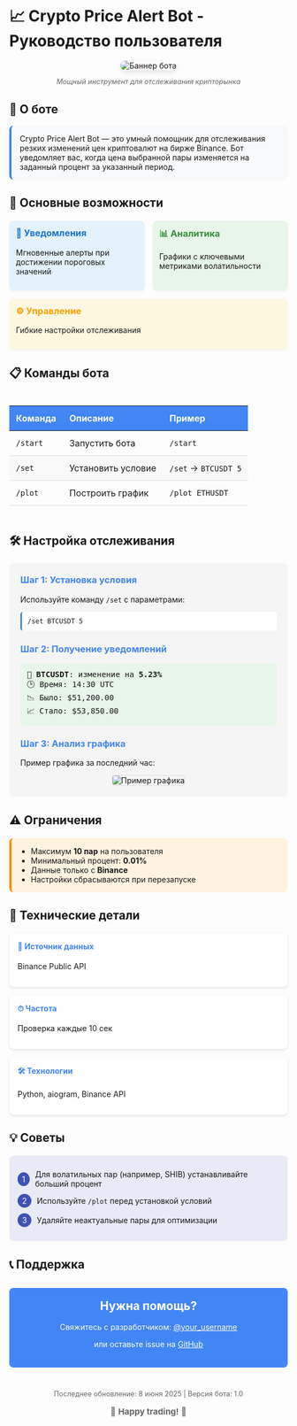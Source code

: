 # 📈 Crypto Price Alert Bot - Руководство пользователя

<div style="text-align: center; margin-bottom: 30px;">
  <img src="https://example.com/banner.png" alt="Баннер бота" style="max-width: 100%; border-radius: 10px; box-shadow: 0 4px 8px rgba(0,0,0,0.1);"/>
  <p style="font-style: italic; color: #666; font-size: 0.9em;">Мощный инструмент для отслеживания крипторынка</p>
</div>

## 🌟 О боте

<div style="background: #f8f9fa; padding: 15px; border-radius: 8px; border-left: 4px solid #4285f4; margin: 15px 0;">
Crypto Price Alert Bot — это умный помощник для отслеживания резких изменений цен криптовалют на бирже Binance. Бот уведомляет вас, когда цена выбранной пары изменяется на заданный процент за указанный период.
</div>

## 🚀 Основные возможности

<div style="display: flex; flex-wrap: wrap; gap: 15px; margin: 20px 0;">
  <div style="flex: 1; min-width: 200px; background: #e3f2fd; padding: 12px; border-radius: 8px; box-shadow: 0 2px 4px rgba(0,0,0,0.05);">
    <h3 style="margin-top: 0; color: #1976d2;">🔔 Уведомления</h3>
    <p>Мгновенные алерты при достижении пороговых значений</p>
  </div>
  <div style="flex: 1; min-width: 200px; background: #e8f5e9; padding: 12px; border-radius: 8px; box-shadow: 0 2px 4px rgba(0,0,0,0.05);">
    <h3 style="margin-top: 0; color: #388e3c;">📊 Аналитика</h3>
    <p>Графики с ключевыми метриками волатильности</p>
  </div>
  <div style="flex: 1; min-width: 200px; background: #fff8e1; padding: 12px; border-radius: 8px; box-shadow: 0 2px 4px rgba(0,0,0,0.05);">
    <h3 style="margin-top: 0; color: #ffa000;">⚙ Управление</h3>
    <p>Гибкие настройки отслеживания</p>
  </div>
</div>

## 📋 Команды бота

<div style="overflow-x: auto;">
<table style="width: 100%; border-collapse: collapse; margin: 20px 0;">
  <thead>
    <tr style="background-color: #4285f4; color: white;">
      <th style="padding: 12px; text-align: left;">Команда</th>
      <th style="padding: 12px; text-align: left;">Описание</th>
      <th style="padding: 12px; text-align: left;">Пример</th>
    </tr>
  </thead>
  <tbody>
    <tr style="border-bottom: 1px solid #ddd;">
      <td style="padding: 12px;"><code>/start</code></td>
      <td style="padding: 12px;">Запустить бота</td>
      <td style="padding: 12px;"><code>/start</code></td>
    </tr>
    <tr style="border-bottom: 1px solid #ddd; background-color: #f9f9f9;">
      <td style="padding: 12px;"><code>/set</code></td>
      <td style="padding: 12px;">Установить условие</td>
      <td style="padding: 12px;"><code>/set</code> → <code>BTCUSDT 5</code></td>
    </tr>
    <tr style="border-bottom: 1px solid #ddd;">
      <td style="padding: 12px;"><code>/plot</code></td>
      <td style="padding: 12px;">Построить график</td>
      <td style="padding: 12px;"><code>/plot ETHUSDT</code></td>
    </tr>
  </tbody>
</table>
</div>

## 🛠 Настройка отслеживания

<div style="background: #f5f5f5; padding: 20px; border-radius: 8px; margin: 20px 0;">
  <h3 style="margin-top: 0; color: #4285f4;">Шаг 1: Установка условия</h3>
  <p>Используйте команду <code>/set</code> с параметрами:</p>
  <div style="background: white; padding: 10px; border-radius: 5px; border-left: 3px solid #4285f4; margin: 10px 0;">
    <code>/set BTCUSDT 5</code>
  </div>
  
  <h3 style="color: #4285f4;">Шаг 2: Получение уведомлений</h3>
  <div style="background: #e8f5e9; padding: 12px; border-radius: 5px; font-family: monospace;">
    📢 <strong>BTCUSDT</strong>: изменение на <strong>5.23%</strong><br>
    🕒 Время: 14:30 UTC<br>
    📉 Было: $51,200.00<br>
    📈 Стало: $53,850.00
  </div>
  
  <h3 style="color: #4285f4;">Шаг 3: Анализ графика</h3>
  <p>Пример графика за последний час:</p>
  <div style="text-align: center;">
    <img src="https://example.com/chart.png" alt="Пример графика" style="max-width: 100%; border: 1px solid #ddd; border-radius: 5px;"/>
  </div>
</div>

## ⚠️ Ограничения

<div style="background: #fff3e0; padding: 15px; border-radius: 8px; border-left: 4px solid #fb8c00; margin: 20px 0;">
  <ul style="margin: 0; padding-left: 20px;">
    <li>Максимум <strong>10 пар</strong> на пользователя</li>
    <li>Минимальный процент: <strong>0.01%</strong></li>
    <li>Данные только с <strong>Binance</strong></li>
    <li>Настройки сбрасываются при перезапуске</li>
  </ul>
</div>

## 🤖 Технические детали

<div style="display: grid; grid-template-columns: repeat(auto-fit, minmax(250px, 1fr)); gap: 15px; margin: 20px 0;">
  <div style="background: white; padding: 15px; border-radius: 8px; box-shadow: 0 2px 5px rgba(0,0,0,0.1);">
    <h4 style="margin-top: 0; color: #4285f4;">📡 Источник данных</h4>
    <p>Binance Public API</p>
  </div>
  <div style="background: white; padding: 15px; border-radius: 8px; box-shadow: 0 2px 5px rgba(0,0,0,0.1);">
    <h4 style="margin-top: 0; color: #4285f4;">⏱ Частота</h4>
    <p>Проверка каждые 10 сек</p>
  </div>
  <div style="background: white; padding: 15px; border-radius: 8px; box-shadow: 0 2px 5px rgba(0,0,0,0.1);">
    <h4 style="margin-top: 0; color: #4285f4;">🛠 Технологии</h4>
    <p>Python, aiogram, Binance API</p>
  </div>
</div>

## 💡 Советы

<div style="background: #e8eaf6; padding: 15px; border-radius: 8px; margin: 20px 0;">
  <div style="display: flex; align-items: center; margin: 10px 0;">
    <span style="background: #3f51b5; color: white; width: 25px; height: 25px; border-radius: 50%; display: flex; align-items: center; justify-content: center; margin-right: 10px;">1</span>
    <span>Для волатильных пар (например, SHIB) устанавливайте больший процент</span>
  </div>
  <div style="display: flex; align-items: center; margin: 10px 0;">
    <span style="background: #3f51b5; color: white; width: 25px; height: 25px; border-radius: 50%; display: flex; align-items: center; justify-content: center; margin-right: 10px;">2</span>
    <span>Используйте <code>/plot</code> перед установкой условий</span>
  </div>
  <div style="display: flex; align-items: center; margin: 10px 0;">
    <span style="background: #3f51b5; color: white; width: 25px; height: 25px; border-radius: 50%; display: flex; align-items: center; justify-content: center; margin-right: 10px;">3</span>
    <span>Удаляйте неактуальные пары для оптимизации</span>
  </div>
</div>

## 📞 Поддержка

<div style="text-align: center; background: #4285f4; color: white; padding: 20px; border-radius: 8px; margin-top: 30px;">
  <h2 style="margin-top: 0;">Нужна помощь?</h2>
  <p>Свяжитесь с разработчиком: <a href="https://t.me/your_username" style="color: white; text-decoration: underline;">@your_username</a></p>
  <p>или оставьте issue на <a href="https://github.com/yourrepo" style="color: white; text-decoration: underline;">GitHub</a></p>
</div>

<div style="text-align: center; margin-top: 40px; color: #666; font-size: 0.9em;">
  <p>Последнее обновление: 8 июня 2025 | Версия бота: 1.0</p>
  <p style="font-size: 1.2em;">🚀 <strong>Happy trading!</strong> 🚀</p>
</div>
